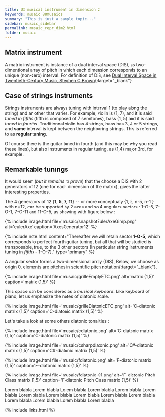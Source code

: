 ```yaml
---
title: UI musical instrument in dimension 2
keywords: musaic 88musaics
summary: "This is just a sample topic..."
sidebar: musaic_sidebar
permalink: musaic_repr_dim2.html
folder: musaic
---
```



## Matrix instrument

A matrix instrument is instance of a dual interval space (DIS), as two-dimentional array of pitch in which each dimension corresponds to an unique (non-zero) interval. For definition of DIS, see [Dual Interval Space in Twentieth-Century Music, Stephen C.Brown](http://mts.oxfordjournals.org/content/25/1/35.abstract){:target="_blank"}.


## Case of strings instruments

Strings instruments are always tuning with interval 1 (to play along the string) and an other that varies. For example, violin is (1, 7), and it is said *tuned in fifths* (fifth is composed of 7 semitones), bass (1, 5) and it is said *tuned in fourths*. Traditionnal violin has 4 strings, bass has 3, 4 or 5 strings, and **same** interval is kept between the neighboring strings. This is referred to as **regular tuning**.

Of course there is the guitar tuned in fourth (and this may be why you read these lines), but also instruments in regular tuning, as (1,4) major 3rd, for example.

## Remarkable tunings

It would seem (*but it remains to prove*) that the choose a DIS with 2 generators of 12 (one for each dimension of the matrix), gives the latter interesting properties.

The 4 generators of 12 {**1**, **5**, **7**, **11**}  -- or more conceptualy {1, 5, n-5, n-1 } with n=12, can be supported by 2 axes and so 4 angulars sectors : 1-O-5, 7-O-1, 7-O-11 and 11-O-5, as showing with figure below :

{% include image.html file='musaic/snapshotEulerAxeGimp.png'  alt='eulerAxe' caption='AxesGenerator12' %}

{% include note.html content="Thereafter we will retain sector **1-O-5**, which corresponds to perfect fourth guitar tuning, but all that will be studied is transposable, true, to the 3 other sectors (In particular string instruments tuning in *fifths* - 1-O-7)."  type="primary"  %}

A angular sector forms a two-dimensional array (DIS), Below, we choose as origin 0, elements are pitches in [scientific pitch notation](https://en.wikipedia.org/wiki/Scientific_pitch_notation){:target="_blank"}.

{% include image.html file='musaic/grilleEmptyETC.png'  alt='matrix (1,5)' caption='matrix (1,5)' %}

This space can be considered as a *musical keyboard*. Like keyboard of piano, let us emphasize the notes of diatonic scale.

{% include image.html file='musaic/grilleDiatonicETC.png' alt='C-diatonic matrix (1,5)' caption='C-diatonic matrix (1,5)' %}

Let's take a look at some others diatonic tonalities :

{% include image.html file='musaic/cdiatonic.png' alt='C-diatonic matrix (1,5)' caption='C-diatonic matrix (1,5)' %}

{% include image.html file='musaic/csharpdiatonic.png' alt='C#-diatonic matrix (1,5)' caption='C#-diatonic matrix (1,5)' %}

{% include image.html file='musaic/fdiatonic.png' alt='F-diatonic matrix (1,5)' caption='F-diatonic matrix (1,5)' %}

{% include image.html file='musaic/fdiatonic-01.png' alt='F-diatonic Pitch Class  matrix (1,5)' caption='F-diatonic Pitch Class matrix (1,5)' %}


Lorem blabla Lorem blabla Lorem blabla Lorem blabla Lorem blabla Lorem blabla Lorem blabla 
Lorem blabla Lorem blabla Lorem blabla Lorem blabla Lorem blabla Lorem blabla Lorem blabla Lorem blabla 

{% include links.html %}
